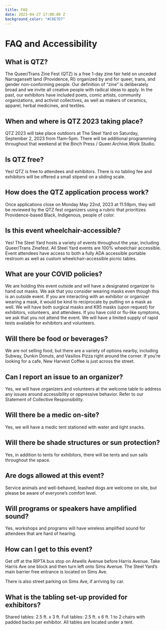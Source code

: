 ```yaml
---
title: FAQ
date: 2023-04-27 17:08:00 Z
background_color: "#C8E7D7"
---
```


# FAQ and Accessibility

## What is QTZ?

The Queer/Trans Zine Fest (QTZ) is a free 1-day zine fair held on unceded Narragansett land (Providence, RI) organized by and for queer, trans, and gender non-conforming people. Our definition of “zine” is deliberately broad and we invite all creative people with radical ideas to apply. In the past, our exhibitors have included poets, comic artists, community organizations, and activist collectives, as well as makers of ceramics, apparel, herbal medicines, and textiles.

## When and where is QTZ 2023 taking place?

QTZ 2023 will take place outdoors at The Steel Yard on Saturday, September 2, 2023 from 11am–5pm. There will be additional programming throughout that weekend at the Binch Press / Queer.Archive.Work Studio.

## Is QTZ free?

Yes! QTZ is free to attendees and exhibitors. There is no tabling fee and exhibitors will be offered a small stipend on a sliding scale.

## How does the QTZ application process work?

Once applications close on Monday May 22nd, 2023 at 11:59pm, they will be reviewed by the QTZ fest organizers using a rubric that prioritizes Providence-based Black, Indigenous, people of color.

## Is this event wheelchair-accessible?

Yes! The Steel Yard hosts a variety of events throughout the year, including Queer/Trans Zinefest. All Steel Yard events are 100% wheelchair accessible. Event attendees have access to both a fully ADA accessible portable restroom as well as custom wheelchair-accessible picnic tables.

## What are your COVID policies?

We are holding this event outside and will have a designated organizer to hand out masks. We ask that you consider wearing masks even though this is an outside event. If you are interacting with an exhibitor or organizer wearing a mask, it would be kind to reciprocate by putting on a mask as well. We will have both surgical masks and K95 masks (upon request) for exhibitors, volunteers, and attendees. If you have cold or flu-like symptoms, we ask that you not attend the event. We will have a limited supply of rapid tests available for exhibitors and volunteers.

## Will there be food or beverages?

We are not selling food, but there are a variety of options nearby, including Subway, Dunkin Donuts, and Vasilios Pizza right around the corner. If you’re looking for a cafe, New Harvest Coffee is just across the street.

## Can I report an issue to an organizer?

Yes, we will have organizers and volunteers at the welcome table to address any issues around accessibility or oppressive behavior. Refer to our Statement of Collective Responsibility.

## Will there be a medic on-site?

Yes, we will have a medic tent stationed with water and light snacks.

## Will there be shade structures or sun protection?

Yes, in addition to tents for exhibitors, there will be tents and sun sails throughout the space.

## Are dogs allowed at this event?

Service animals and well-behaved, leashed dogs are welcome on site, but please be aware of everyone’s comfort level.

## Will programs or speakers have amplified sound?

Yes, workshops and programs will have wireless amplified sound for attendees that are hard of hearing.

## How can I get to this event?

Get off at the RIPTA bus stop on Atwells Avenue before Harris Avenue. Take Harris Ave one block and then turn left onto Sims Avenue. The Steel Yard’s main barrier free entrance is located on Sims Ave.

There is also street parking on Sims Ave, if arriving by car. 

## What is the tabling set-up provided for exhibitors?

Shared tables: 2.5 ft. x 3 ft.
Full tables: 2.5 ft. x 6 ft.
1 to 2 chairs with padded backs per exhibitor.
All tables are located under a tent.
